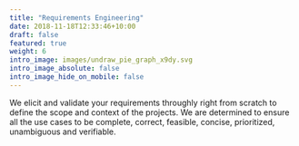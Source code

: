 ```yaml
---
title: "Requirements Engineering"
date: 2018-11-18T12:33:46+10:00
draft: false
featured: true
weight: 6
intro_image: images/undraw_pie_graph_x9dy.svg
intro_image_absolute: false
intro_image_hide_on_mobile: false
---
```


We elicit and validate your requirements throughly right from scratch
to define the scope and context of the projects. We are determined to ensure all
the use cases to be complete, correct, feasible, concise, prioritized, unambiguous
and verifiable.